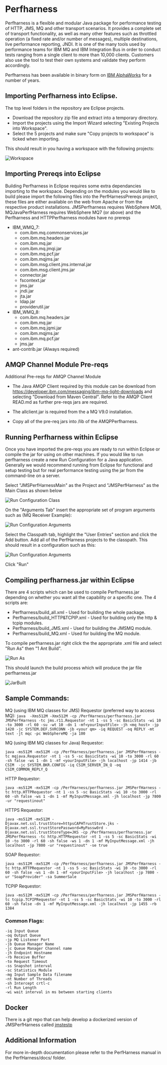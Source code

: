 # Perfharness
Perfharness is a flexible and modular Java package for performance testing of HTTP, JMS, MQ and other transport scenarios. It provides a complete set of transport functionality, as well as many other features such as throttled operation (a fixed rate and/or number of messages), multiple destinations, live performance reporting, JNDI. It is one of the many tools used by performance teams for IBM MQ and IBM Integration Bus in order to conduct tests ranging from a single client to more than 10,000 clients. Customers also use the tool to test their own systems and validate they perform accordingly.

Perfharness has been available in binary form on [IBM AlphaWorks](https://ibm.biz/JMSPerfHarness) for a number of years. 

## Importing Perfharness into Eclipse.

The top level folders in the repository are Eclipse projects. 
* Download the repository zip file and extract into a temporary directory.  
* Import the projects using the Import Wizard selecting "Existing Projects into Workspace". 
* Select the 5 projects and make sure "Copy projects to workspace" is ticked when importing.

This should result in you having a workspace with the following projects:

![Workspace](images/PerfharnessWorkspace.png?raw=true "Workspace")

## Importing Prereqs into Eclipse

Building Perfharness in Eclipse requires some extra dependancies importing to the workspace. Depending on the modules you would like to build please import the following files into the PerfHarnessPrereqs project, these files are either available on the web from Apache or from the respective product installations. JMSPerfharness requires WebSphere MQ8, MQJavaPerfHarness requires WebSphere MQ7 (or above) and the Perfharness and HTTPPerfharness modules have no prereqs

* IBM_WMQ_7: 
    * com.ibm.mq.commonservices.jar
    * com.ibm.mq.headers.jar
    * com.ibm.mq.jar
    * com.ibm.mq.jmqi.jar
    * com.ibm.mq.pcf.jar
    * com.ibm.mqjms.jar
    * com.ibm.msg.client.jms.internal.jar
    * com.ibm.msg.client.jms.jar
    * connector.jar
    * fscontext.jar
    * jms.jar
    * jndi.jar
    * jta.jar
    * ldap.jar
    * providerutil.jar
* IBM_WMQ_8: 
    * com.ibm.mq.headers.jar
    * com.ibm.mq.jar
    * com.ibm.mq.jqmi.jar
    * com.ibm.mqjms.jar
    *  com.ibm.mq.pcf.jar
    * jms.jar
* ant-contrib.jar (Always required)

## AMQP Channel Module Pre-reqs

Additional Pre-reqs for AMQP Channel Module

* The Java AMQP Client required by this module can be download from 
https://developer.ibm.com/messaging/ibm-mq-light-downloads and selecting "Download from Maven Central".
Refer to the AMQP Client READ.md as further pre-reqs jars are required.

* The allclient.jar is required from the a MQ V9.0 installation.
* Copy all of the pre-req jars into /lib of the AMQPPerfharness.

## Running Perfharness within Eclipse

Once you have imported the pre-reqs you are ready to run within Eclipse or compile the jar for using on other machines. If you would like to run perfharness create a new Run Configuration for a Java application. Generally we would recommend running from Eclipse for functional and setup testing but for real performance testing using the jar from the command-line on a server.

Select "JMSPerfHarnessMain" as the Project and "JMSPerfHarness" as the Main Class as shown below

![Run Configuration Class](images/PerfharnessRunConfiguration1.png?raw=true "RunConfigurationClass")

On the "Arguments Tab" insert the appropriate set of program arguments such as (MQ Receiver Example):

![Run Configuration Arguments](images/PerfharnessRunConfiguration2.png?raw=true "RunConfigurationArguments")

Select the Classpath tab, highlight the "User Entries" section and click the Add button. Add all of the PerfHarness projects to the classpath. This should result in a configuration such as this:

![Run Configuration Arguments](images/PerfharnessRunConfiguration3.png?raw=true "RunConfigurationClasspath")

Click "Run"

## Compiling perfharness.jar within Eclipse

There are 4 scripts which can be used to compile Perfharness.jar depending on whether you want all the capability or a specific one. The 4 scripts are:

* Perfharness/build_all.xml - Used for building the whole package.
* Perfharness/build_HTTP&TCPIP.xml - Used for building only the http & tcpip modules.
* Perfharness/build_JMS.xml - Used for building the JMSMQ module.
* Perfharness/build_MQ.xml - Used for building the MQ module.

To compile perfharness.jar right click the the appropriate .xml file and select "Run As" then "1 Ant Build". 

![Run As](images/RunAs.png?raw=true "RunAs")

This should launch the build process which will produce the jar file perfharness.jar

![JarBuilt](images/PerfHarnessBuilt.png?raw=true "JarsBuilt")

## Sample Commands:

MQ (using IBM MQ classes for JMS) Requestor (preferred way to access MQ):
```java  -Xms512M -Xmx512M -cp /PerfHarness/perfharness.jar JMSPerfHarness -tc jms.r11.Requestor -nt 1 -ss 5 -sc BasicStats -wi 10 -to 3000 -rl 60 -su -wt 10 -dn 1 -mf<yourInputFile> -jh <mq host> -jp 1420 -jc SYSTEM.DEF.SVRCONN -jb <your qm> -iq REQUEST -oq REPLY -mt text -jt mqc -pc WebSphereMQ -ja 100```

MQ (using IBM MQ classes for Java) Requestor:

```java -ms512M -mx512M -cp /PerfHarness/perfharness.jar JMSPerfHarness -tc mqjava.Requestor -nt 1 -ss 5 -sc BasicStats -wi 10 -to 3000 -rl 60 -sh false -ws 1 -dn 1 -mf <yourInputFile> -jh localhost -jp 1414 -jb CSIM  -jc SYSTEM.BKR.CONFIG -iq CSIM_SERVER_IN_Q -oq CSIM_COMMON_REPLY_Q```

HTTP Requestor:

```java -ms512M -mx512M -cp /PerfHarness/perfharness.jar JMSPerfHarness -tc http.HTTPRequestor -nt 1 -ss 5 -sc BasicStats -wi 10 -to 3000 -rl 60 -sh false -ws 1 -dn 1 -mf MyInputMessage.xml -jh localhost -jp 7800 -ur "requestinout"```

HTTPS Requestor:

```java -ms512M -mx512M -Djavax.net.ssl.trustStore=httpsCAPHTrustStore.jks -Djavax.net.ssl.trustStorePassword=MyPassw0rd -Djavax.net.ssl.trustStoreType=JKS -cp /PerfHarness/perfharness.jar JMSPerfHarness -tc http.HTTPRequestor -nt 1 -ss 5 -sc BasicStats -wi 10 -to 3000 -rl 60 -sh false -ws 1 -dn 1 -mf MyInputMessage.xml -jh localhost -jp 7800 -ur "requestinout" -se true```

SOAP Requestor:

```java -ms512M -mx512M -cp /PerfHarness/perfharness.jar JMSPerfHarness -tc http.HTTPRequestor -nt 1 -ss 5 -sc BasicStats -wi 10 -to 3000 -rl 60 -sh false -ws 1 -dn 1 -mf <yourInputFile> -jh localhost -jp 7800 -ur "SoapProvider" -sa SummerSale```

TCPIP Requestor: 

```java -ms512M -mx512M -cp /PerfHarness/perfharness.jar JMSPerfHarness -tc tcpip.TCPIPRequestor -nt 1 -ss 5 -sc BasicStats -wi 10 -to 3000 -rl 60 -sh false -dn 1 -mf MyInputMessage.xml -jh localhost -jp 1455 -rb 1384```

### Common Flags:

```-tc transport
-iq Input Queue
-oq Output Queue
-jp MQ Listener Port
-jb Queue Manager Name
-jc Queue Manager Channel name
-jh Endpoint Hostname
-rb Receive Buffer
-to Request Timeout
-ss Snapshot interval
-sc Statistics Module
-mg Input Sample Data filename
-nt Number of Threads
-sh Intercept crtl-c
-rl Run Length
-wi wait interval in ms between starting clients
```

## Docker

There is a git repo that can help develop a dockerized version of JMSPerfHarness called [jmstestp](https://github.com/ibm-messaging/jmstestp)

## Additional Information
For more in-depth documentation please refer to the PerfHarness manual in the PerfHarness/docs/ folder.
